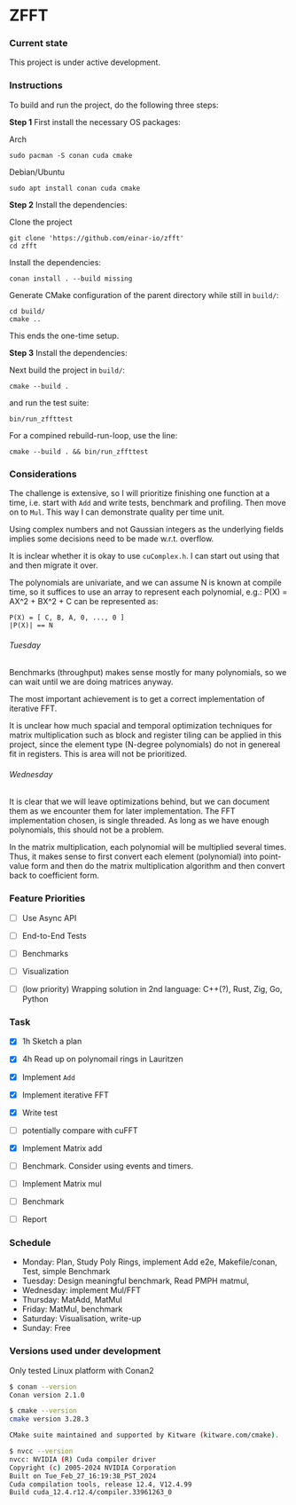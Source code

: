 # ZFFT

### Current state

This project is under active development.


### Instructions

To build and run the project, do the following three steps:

**Step 1** First install the necessary OS packages:

Arch

    sudo pacman -S conan cuda cmake

Debian/Ubuntu

    sudo apt install conan cuda cmake

**Step 2** Install the dependencies:

Clone the project

    git clone 'https://github.com/einar-io/zfft'
    cd zfft

Install the dependencies:

    conan install . --build missing

Generate CMake configuration of the parent directory while still in `build/`:

    cd build/
    cmake .. 

This ends the one-time setup. 

**Step 3** Install the dependencies:

Next build the project in `build/`:

    cmake --build .

and run the test suite:

    bin/run_zffttest

For a compined rebuild-run-loop, use the line:

    cmake --build . && bin/run_zffttest


### Considerations

The challenge is extensive, so I will prioritize finishing one function at a
time, i.e. start with `Add` and write tests, benchmark and profiling.  Then move
on to `Mul`. This way I can demonstrate quality per time unit.

Using complex numbers and not Gaussian integers as the underlying fields implies
some decisions need to be made w.r.t. overflow.

It is inclear whether it is okay to use `cuComplex.h`. I can start out using that
and then migrate it over.

The polynomials are univariate, and we can assume N is known at compile time, so
it suffices to use an array to represent each polynomial, e.g.: P(X) = AX^2 + BX^2 +
C can be represented as:

    P(X) = [ C, B, A, 0, ..., 0 ]
    |P(X)| == N


###### Tuesday

Benchmarks (throughput) makes sense mostly for many polynomials, so we can wait
until we are doing matrices anyway.

The most important achievement is to get a correct implementation of iterative FFT.

It is unclear how much spacial and temporal optimization techniques for matrix
multiplication such as block and register tiling can be applied in this project,
since the element type (N-degree polynomials) do not in genereal fit in
registers.  This is area will not be prioritized.

###### Wednesday

It is clear that we will leave optimizations behind, but we can document them as
we encounter them for later implementation.  The FFT implementation chosen, is
single threaded.  As long as we have enough polynomials, this should not be a
problem.

In the matrix multiplication, each polynomial will be multiplied several times.
Thus, it makes sense to first convert each element (polynomial) into point-value
form and then do the matrix multiplication algorithm and then convert back to
coefficient form.




### Feature Priorities

- [ ] Use Async API
- [ ] End-to-End Tests
- [ ] Benchmarks
- [ ] Visualization
- [ ] (low priority) Wrapping solution in 2nd language:  C++(?), Rust, Zig, Go, Python


### Task

- [x] 1h Sketch a plan
- [x] 4h Read up on polynomail rings in Lauritzen
- [x] Implement `Add`
- [x] Implement iterative FFT
- [x] Write test
- [ ] potentially compare with cuFFT
- [x] Implement Matrix add
- [ ] Benchmark.  Consider using events and timers.
- [ ] Implement Matrix mul
- [ ] Benchmark
- [ ] Report


### Schedule

- Monday: Plan, Study Poly Rings, implement Add e2e, Makefile/conan, Test, simple Benchmark
- Tuesday: Design meaningful benchmark, Read PMPH matmul,
- Wednesday:  implement Mul/FFT
- Thursday:  MatAdd, MatMul
- Friday: MatMul, benchmark
- Saturday: Visualisation, write-up
- Sunday:   Free



### Versions used under development

Only tested Linux platform with Conan2

```bash
$ conan --version
Conan version 2.1.0

$ cmake --version
cmake version 3.28.3

CMake suite maintained and supported by Kitware (kitware.com/cmake).

$ nvcc --version
nvcc: NVIDIA (R) Cuda compiler driver
Copyright (c) 2005-2024 NVIDIA Corporation
Built on Tue_Feb_27_16:19:38_PST_2024
Cuda compilation tools, release 12.4, V12.4.99
Build cuda_12.4.r12.4/compiler.33961263_0
```


